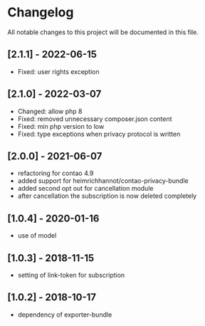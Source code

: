 # Changelog

All notable changes to this project will be documented in this file.

## [2.1.1] - 2022-06-15
- Fixed: user rights exception

## [2.1.0] - 2022-03-07
- Changed: allow php 8
- Fixed: removed unnecessary composer.json content
- Fixed: min php version to low
- Fixed: type exceptions when privacy protocol is written

## [2.0.0] - 2021-06-07

- refactoring for contao 4.9
- added support for heimrichhannot/contao-privacy-bundle
- added second opt out for cancellation module
- after cancellation the subscription is now deleted completely

## [1.0.4] - 2020-01-16

- use of model

## [1.0.3] - 2018-11-15

- setting of link-token for subscription

## [1.0.2] - 2018-10-17

- dependency of exporter-bundle

